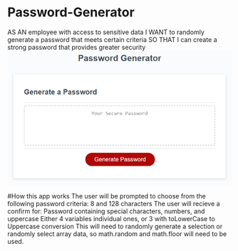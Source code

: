 # Password-Generator
AS AN employee with access to sensitive data
I WANT to randomly generate a password that meets certain criteria
SO THAT I can create a strong password that provides greater security
![password generator demo](./Develop/generate-password-demo.png)

#How this app works
The user will be prompted to choose from the following password criteria: 8 and 128 characters
The user will recieve a confirm for:
Password containing special characters, numbers, and uppercase
Either 4 variables individual ones, or 3 with toLowerCase to Uppercase conversion
This will need to randomly generate a selection or randomly select array data, so math.random and math.floor will need to be used.